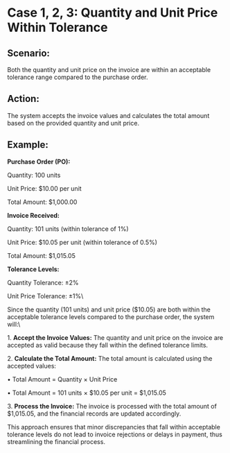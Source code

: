 # Case 1, 2, 3: Quantity and Unit Price Within Tolerance

## Scenario:

Both the quantity and unit price on the invoice are within an acceptable tolerance range compared to the purchase order.

## Action:

The system accepts the invoice values and calculates the total amount based on the provided quantity and unit price.

## Example:

**Purchase Order (PO):**

Quantity: 100 units

Unit Price: $10.00 per unit

Total Amount: $1,000.00

**Invoice Received:**

Quantity: 101 units (within tolerance of 1%)

Unit Price: $10.05 per unit (within tolerance of 0.5%)

Total Amount: $1,015.05

**Tolerance Levels:**

Quantity Tolerance: ±2%

Unit Price Tolerance: ±1%\


Since the quantity (101 units) and unit price ($10.05) are both within the acceptable tolerance levels compared to the purchase order, the system will:\


1\. **Accept the Invoice Values:** The quantity and unit price on the invoice are accepted as valid because they fall within the defined tolerance limits.

2\. **Calculate the Total Amount:** The total amount is calculated using the accepted values:

• Total Amount = Quantity × Unit Price

• Total Amount = 101 units × $10.05 per unit = $1,015.05

3\. **Process the Invoice:** The invoice is processed with the total amount of $1,015.05, and the financial records are updated accordingly.

This approach ensures that minor discrepancies that fall within acceptable tolerance levels do not lead to invoice rejections or delays in payment, thus streamlining the financial process.

